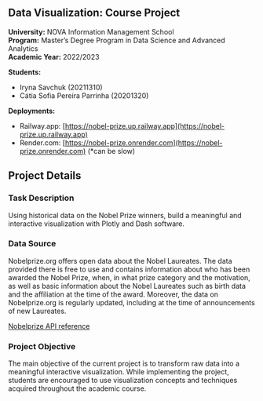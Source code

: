 ## Data Visualization: Course Project
**University:** NOVA Information Management School<br>
**Program:** Master’s Degree Program in Data Science and Advanced Analytics<br>
**Academic Year:** 2022/2023<br>

**Students:** 
- Iryna Savchuk (20211310)
- Cátia Sofia Pereira Parrinha (20201320)

**Deployments:**
- Railway.app: [https://nobel-prize.up.railway.app](https://nobel-prize.up.railway.app)
- Render.com: [https://nobel-prize.onrender.com](https://nobel-prize.onrender.com) (*can be slow)

## Project Details
### Task Description 
Using historical data on the Nobel Prize winners, build a meaningful and interactive visualization with Plotly and Dash software.

### Data Source 
Nobelprize.org offers open data about the Nobel Laureates. The data provided there is free to use and contains information about who has been awarded the Nobel Prize, when, in what prize category and the motivation, as well as basic information about the Nobel Laureates such as birth data and the affiliation at the time of the award. Moreover, the data on Nobelprize.org is regularly updated, including at the time of announcements of new Laureates.

[Nobelprize API reference](https://nobelprize.readme.io/reference/getting-started)

### Project Objective
The main objective of the current project is to transform raw data into a meaningful interactive visualization. While implementing the project, students are encouraged to use visualization concepts and techniques acquired throughout the academic course.
